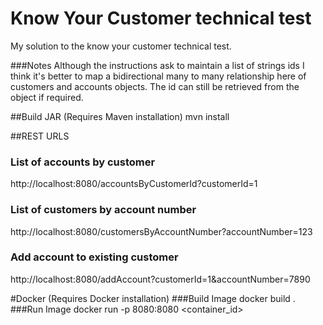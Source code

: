 # Know Your Customer technical test

My solution to the know your customer technical test.

###Notes
Although the instructions ask to maintain a list of strings ids I think it's better to map a bidirectional many to many relationship here of
customers and accounts objects. The id can still be retrieved from the object if required.

##Build JAR (Requires Maven installation)
mvn install

##REST URLS

### List of accounts by customer
http://localhost:8080/accountsByCustomerId?customerId=1
### List of customers by account number
http://localhost:8080/customersByAccountNumber?accountNumber=123
### Add account to existing customer
http://localhost:8080/addAccount?customerId=1&accountNumber=7890

#Docker (Requires Docker installation)
###Build Image
    docker build .
###Run Image
    docker run -p 8080:8080 <container_id>